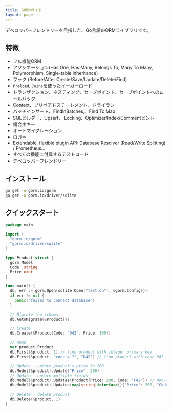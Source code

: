 ```yaml
---
title: GORMガイド
layout: page
---
```


デベロッパーフレンドリーを目指した、Go言語のORMライブラリです。

## 特徴

* フル機能ORM
* アソシエーション(Has One, Has Many, Belongs To, Many To Many, Polymorphism, Single-table inheritance)
* フック (Before/After Create/Save/Update/Delete/Find)
* `Preload`, `Joins`を使ったイーガーロード
* トランザクション、ネスティング、セーブポイント、セーブポイントへのロールバック
* Context、プリペアドステートメント、ドライラン
* バッチインサート、FindInBatches,、Find To Map
* SQLビルダー、Upsert、 Locking、Optimizer/Index/Commentヒント
* 複合主キー
* オートマイグレーション
* ロガー
* Extendable, flexible plugin API: Database Resolver (Read/Write Splitting) / Prometheus...
* すべての機能に付属するテストコード
* デベロッパーフレンドリー

## インストール

```sh
go get -u gorm.io/gorm
go get -u gorm.io/driver/sqlite
```

## クイックスタート

```go
package main

import (
  "gorm.io/gorm"
  "gorm.io/driver/sqlite"
)

type Product struct {
  gorm.Model
  Code  string
  Price uint
}

func main() {
  db, err := gorm.Open(sqlite.Open("test.db"), &gorm.Config{})
  if err != nil {
    panic("failed to connect database")
  }

  // Migrate the schema
  db.AutoMigrate(&Product{})

  // Create
  db.Create(&Product{Code: "D42", Price: 100})

  // Read
  var product Product
  db.First(&product, 1) // find product with integer primary key
  db.First(&product, "code = ?", "D42") // find product with code D42

  // Update - update product's price to 200
  db.Model(&product).Update("Price", 200)
  // Update - update multiple fields
  db.Model(&product).Updates(Product{Price: 200, Code: "F42"}) // non-zero fields
  db.Model(&product).Updates(map[string]interface{}{"Price": 200, "Code": "F42"})

  // Delete - delete product
  db.Delete(&product, 1)
}
```
